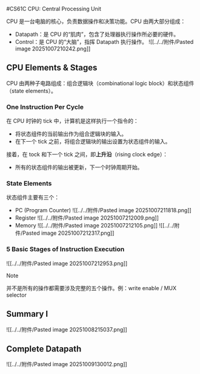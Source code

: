 #CS61C 
CPU: Central Processing Unit 

CPU 是一台电脑的核心，负责数据操作和决策功能。CPU 由两大部分组成：
- Datapath：是 CPU 的“肌肉”，包含了处理器执行操作所必要的硬件。
- Control：是 CPU 的“大脑”，指挥 Datapath 执行操作。
![[../../附件/Pasted image 20251007210242.png]]

## CPU Elements & Stages 
CPU 由两种子电路组成：组合逻辑块（combinational logic block）和状态组件（state elements）。

### One Instruction Per Cycle
在 CPU 时钟的 tick 中，计算机是这样执行一个指令的：
- 将状态组件的当前输出作为组合逻辑块的输入。
- 在下一个 tick 之前，将组合逻辑块的输出设置为状态组件的输入。

接着，在 tock 和下一个 tick 之间，即**上升沿**（rising clock edge）：
- 所有的状态组件的输出被更新，下一个时钟周期开始。

### State Elements 
状态组件主要有三个：
- PC (Program Counter) ![[../../附件/Pasted image 20251007211818.png]]
- Register ![[../../附件/Pasted image 20251007212009.png]]
- Memory ![[../../附件/Pasted image 20251007212105.png]] ![[../../附件/Pasted image 20251007212317.png]]

### 5 Basic Stages of Instruction Execution 
![[../../附件/Pasted image 20251007212953.png]]
> [!note] 
> 并不是所有的操作都需要涉及完整的五个操作。例：write enable / MUX selector 

## Summary I
![[../../附件/Pasted image 20251008215037.png]]

## Complete  Datapath
![[../../附件/Pasted image 20251009130012.png]]
